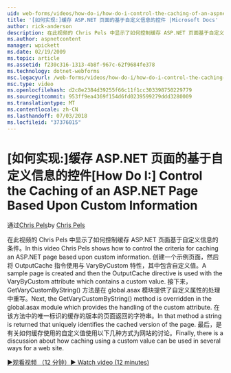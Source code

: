 ```yaml
---
uid: web-forms/videos/how-do-i/how-do-i-control-the-caching-of-an-aspnet-page-based-upon-custom-information
title: '[如何实现:]缓存 ASP.NET 页面的基于自定义信息的控件 |Microsoft Docs'
author: rick-anderson
description: 在此视频的 Chris Pels 中显示了如何控制缓存 ASP.NET 页面基于自定义信息的条件。 创建一个示例页面，然后 O....
ms.author: aspnetcontent
manager: wpickett
ms.date: 02/19/2009
ms.topic: article
ms.assetid: f230c316-1313-4b8f-967c-62f9684fe378
ms.technology: dotnet-webforms
msc.legacyurl: /web-forms/videos/how-do-i/how-do-i-control-the-caching-of-an-aspnet-page-based-upon-custom-information
msc.type: video
ms.openlocfilehash: d2c8e2384d39255f66c11f1cc303398750229779
ms.sourcegitcommit: 953ff9ea4369f154d6fd0239599279ddd3280009
ms.translationtype: MT
ms.contentlocale: zh-CN
ms.lasthandoff: 07/03/2018
ms.locfileid: "37376015"
---
```

<a name="how-do-i-control-the-caching-of-an-aspnet-page-based-upon-custom-information"></a><span data-ttu-id="6dc87-104">[如何实现:]缓存 ASP.NET 页面的基于自定义信息的控件</span><span class="sxs-lookup"><span data-stu-id="6dc87-104">[How Do I:] Control the Caching of an ASP.NET Page Based Upon Custom Information</span></span>
====================
<span data-ttu-id="6dc87-105">通过[Chris Pels](https://twitter.com/chrispels)</span><span class="sxs-lookup"><span data-stu-id="6dc87-105">by [Chris Pels](https://twitter.com/chrispels)</span></span>

<span data-ttu-id="6dc87-106">在此视频的 Chris Pels 中显示了如何控制缓存 ASP.NET 页面基于自定义信息的条件。</span><span class="sxs-lookup"><span data-stu-id="6dc87-106">In this video Chris Pels shows how to control the criteria for caching an ASP.NET page based upon custom information.</span></span> <span data-ttu-id="6dc87-107">创建一个示例页面，然后将 OutputCache 指令使用与 VaryByCustom 特性，其中包含自定义值。</span><span class="sxs-lookup"><span data-stu-id="6dc87-107">A sample page is created and then the OutputCache directive is used with the VaryByCustom attribute which contains a custom value.</span></span> <span data-ttu-id="6dc87-108">接下来，GetVaryCustomByString() 方法是在 global.asax 模块提供了自定义属性的处理中重写。</span><span class="sxs-lookup"><span data-stu-id="6dc87-108">Next, the GetVaryCustomByString() method is overridden in the global.asax module which provides the handling of the custom attribute.</span></span> <span data-ttu-id="6dc87-109">在该方法中的唯一标识的缓存的版本的页面返回的字符串。</span><span class="sxs-lookup"><span data-stu-id="6dc87-109">In that method a string is returned that uniquely identifies the cached version of the page.</span></span> <span data-ttu-id="6dc87-110">最后，是有关如何缓存使用的自定义值使用以下几种方式为网站的讨论。</span><span class="sxs-lookup"><span data-stu-id="6dc87-110">Finally, there is a discussion about how caching using a custom value can be used in several ways for a web site.</span></span>

[<span data-ttu-id="6dc87-111">&#9654;观看视频 （12 分钟）</span><span class="sxs-lookup"><span data-stu-id="6dc87-111">&#9654; Watch video (12 minutes)</span></span>](https://channel9.msdn.com/Blogs/ASP-NET-Site-Videos/how-do-i-control-the-caching-of-an-aspnet-page-based-upon-custom-information)
